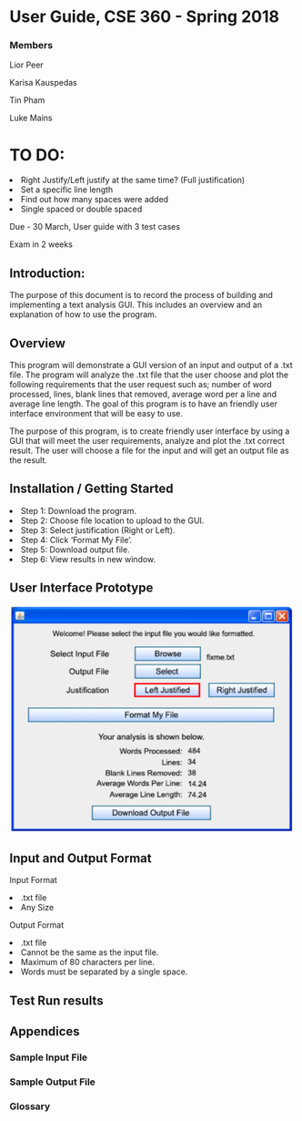 # User Guide, CSE 360 - Spring 2018

### Members
<p>Lior Peer</p>
<p>Karisa Kauspedas</p>
<p>Tin Pham</p>
<p>Luke Mains</p>

# TO DO:
<li>Right Justify/Left justify at the same time? (Full justification)</li>
<li>Set a specific line length</li>
<li>Find out how many spaces were added</li>
<li>Single spaced or double spaced</li>

Due - 30 March, User guide with 3 test cases

Exam in 2 weeks


## Introduction:
<p>The purpose of this document is to record the process of building and implementing a text analysis GUI. This includes an overview and an explanation of how to use the program.</p>

## Overview

<p>This program will demonstrate a GUI version of an input and output of a .txt file. The program will analyze the .txt file that the user choose and plot the following requirements that the user request such as; number of word processed, lines, blank lines that removed, average word per a line and average line length. The goal of this program is to have an friendly user interface environment that will be easy to use.

The purpose of this program, is to create friendly user interface by using a GUI that will meet the user requirements, analyze and plot the .txt correct result. The user will choose a file for the input and will get an output file as the result.</p>

## Installation / Getting Started

<li>Step 1: Download the program.</li>
<li>Step 2: Choose file location to upload to the GUI.</li>
<li>Step 3: Select justification (Right or Left).</li>
<li>Step 4: Click ‘Format My File’.</li>
<li>Step 5: Download output file.</li>
<li>Step 6: View results in new window.</li>

## User Interface Prototype
<img src="userInterface-screen1.JPG" height="400" width="500">

## Input and Output Format
Input Format
<li>.txt file</li>
<li>Any Size</li>

Output Format
<li>.txt file</li>
<li>Cannot be the same as the input file.</li>
<li>Maximum of 80 characters per line.</li>
<li>Words must be separated by a single space.</li>

## Test Run results

## Appendices

### Sample Input File

### Sample Output File

### Glossary
